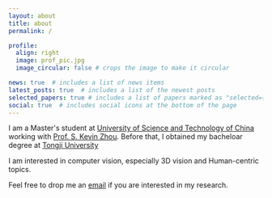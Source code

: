 ```yaml
---
layout: about
title: about
permalink: /

profile:
  align: right
  image: prof_pic.jpg
  image_circular: false # crops the image to make it circular

news: true  # includes a list of news items
latest_posts: true  # includes a list of the newest posts
selected_papers: true # includes a list of papers marked as "selected={true}"
social: true  # includes social icons at the bottom of the page
---
```

I am a Master's student at [University of Science and Technology of China](https://en.ustc.edu.cn/) working with [Prof. S. Kevin Zhou](https://scholar.google.com/citations?user=8eNm2GMAAAAJ). Before that, I obtained my bacheloar degree at [Tongji University](https://en.tongji.edu.cn)

I am interested in computer vision, especially 3D vision and Human-centric topics.

Feel free to drop me an [email](alexwdyang@gmail.com) if you are interested in my research.